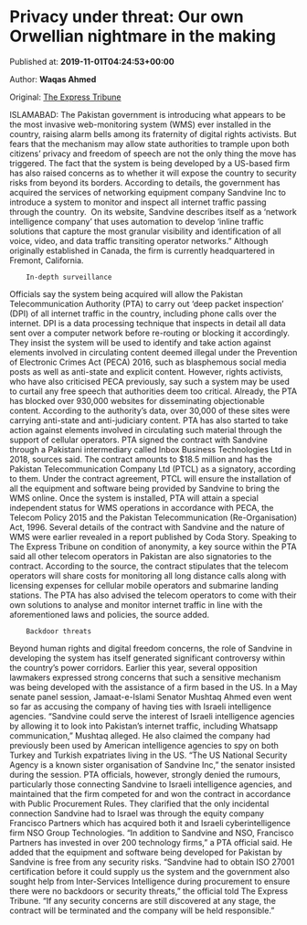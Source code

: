 
# Privacy under threat: Our own Orwellian nightmare in the making

Published at: **2019-11-01T04:24:53+00:00**

Author: **Waqas Ahmed**

Original: [The Express Tribune](https://tribune.com.pk/story/2091205/8-privacy-threat-orwellian-nightmare-making/)

ISLAMABAD: The Pakistan government is introducing what appears to be the most invasive web-monitoring system (WMS) ever installed in the country, raising alarm bells among its fraternity of digital rights activists.
But fears that the mechanism may allow state authorities to trample upon both citizens’ privacy and freedom of speech are not the only thing the move has triggered. The fact that the system is being developed by a US-based firm has also raised concerns as to whether it will expose the country to security risks from beyond its borders.
According to details, the government has acquired the services of networking equipment company Sandvine Inc to introduce a system to monitor and inspect all internet traffic passing through the country.  On its website, Sandvine describes itself as a ‘network intelligence company’ that uses automation to develop ‘inline traffic solutions that capture the most granular visibility and identification of all voice, video, and data traffic transiting operator networks.” Although originally established in Canada, the firm is currently headquartered in Fremont, California.

        In-depth surveillance
      
Officials say the system being acquired will allow the Pakistan Telecommunication Authority (PTA) to carry out ‘deep packet inspection’ (DPI) of all internet traffic in the country, including phone calls over the internet. DPI is a data processing technique that inspects in detail all data sent over a computer network before re-routing or blocking it accordingly.
They insist the system will be used to identify and take action against elements involved in circulating content deemed illegal under the Prevention of Electronic Crimes Act (PECA) 2016, such as blasphemous social media posts as well as anti-state and explicit content. However, rights activists, who have also criticised PECA previously, say such a system may be used to curtail any free speech that authorities deem too critical.
Already, the PTA has blocked over 930,000 websites for disseminating objectionable content. According to the authority’s data, over 30,000 of these sites were carrying anti-state and anti-judiciary content. PTA has also started to take action against elements involved in circulating such material through the support of cellular operators.
PTA signed the contract with Sandvine through a Pakistani intermediary called Inbox Business Technologies Ltd in 2018, sources said. The contract amounts to $18.5 million and has the Pakistan Telecommunication Company Ltd (PTCL) as a signatory, according to them. Under the contract agreement, PTCL will ensure the installation of all the equipment and software being provided by Sandvine to bring the WMS online. Once the system is installed, PTA will attain a special independent status for WMS operations in accordance with PECA, the Telecom Policy 2015 and the Pakistan Telecommunication (Re-Organisation) Act, 1996.
Several details of the contract with Sandvine and the nature of WMS were earlier revealed in a report published by Coda Story.
Speaking to The Express Tribune on condition of anonymity, a key source within the PTA said all other telecom operators in Pakistan are also signatories to the contract. According to the source, the contract stipulates that the telecom operators will share costs for monitoring all long distance calls along with licensing expenses for cellular mobile operators and submarine landing stations. The PTA has also advised the telecom operators to come with their own solutions to analyse and monitor internet traffic in line with the aforementioned laws and policies, the source added.

        Backdoor threats
      
Beyond human rights and digital freedom concerns, the role of Sandvine in developing the system has itself generated significant controversy within the country’s power corridors.
Earlier this year, several opposition lawmakers expressed strong concerns that such a sensitive mechanism was being developed with the assistance of a firm based in the US. In a May senate panel session, Jamaat-e-Islami Senator Mushtaq Ahmed even went so far as accusing the company of having ties with Israeli intelligence agencies.
“Sandvine could serve the interest of Israeli intelligence agencies by allowing it to look into Pakistan’s internet traffic, including Whatsapp communication,” Mushtaq alleged. He also claimed the company had previously been used by American intelligence agencies to spy on both Turkey and Turkish expatriates living in the US. “The US National Security Agency is a known sister organisation of Sandvine Inc,” the senator insisted during the session.
PTA officials, however, strongly denied the rumours, particularly those connecting Sandvine to Israeli intelligence agencies, and maintained that the firm competed for and won the contract in accordance with Public Procurement Rules. They clarified that the only incidental connection Sandvine had to Israel was through the equity company Francisco Partners which has acquired both it and Israeli cyberintelligence firm NSO Group Technologies.
“In addition to Sandvine and NSO, Francisco Partners has invested in over 200 technology firms,” a PTA official said. He added that the equipment and software being developed for Pakistan by Sandvine is free from any security risks.
“Sandvine had to obtain ISO 27001 certification before it could supply us the system and the government also sought help from Inter-Services Intelligence during procurement to ensure there were no backdoors or security threats,” the official told The Express Tribune. “If any security concerns are still discovered at any stage, the contract will be terminated and the company will be held responsible.”
